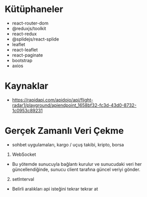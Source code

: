 # Kütüphaneler

- react-router-dom
- @reduxjs/toolkit
- react-redux
- @splidejs/react-splide
- leaflet
- react-leaflet
- react-paginate
- bootstrap
- axios

# Kaynaklar

- https://rapidapi.com/apidojo/api/flight-radar1/playground/apiendpoint_1658bf32-fc3d-43d0-8732-1c0953c89231

# Gerçek Zamanlı Veri Çekme

- sohbet uygulamaları, kargo / uçuş takibi, kripto, borsa

1. WebSocket

- Bu yötemde sunucuyla bağlantı kurulur ve sunucudaki veri her güncellendiğinde, sunucu client tarafına güncel veriyi gönder.

2. setInterval

- Belirli aralıkları api isteğini tekrar tekrar at
